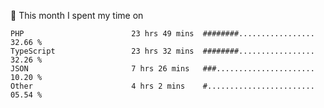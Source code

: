 📅 This month I spent my time on

<!--START_SECTION:waka-->

```text
PHP                        23 hrs 49 mins  ########.................   32.66 %
TypeScript                 23 hrs 32 mins  ########.................   32.26 %
JSON                       7 hrs 26 mins   ###......................   10.20 %
Other                      4 hrs 2 mins    #........................   05.54 %
```

<!--END_SECTION:waka-->
